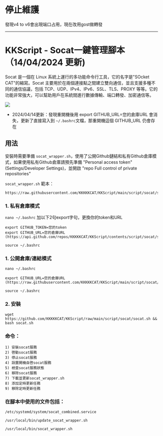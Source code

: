 # 停止維護 
發現v4 to v6會出現端口占用，現在改用gost做轉發

---
# KKScript - Socat一鍵管理腳本 （14/04/2024 更新)

Socat 是一個在 Linux 系統上運行的多功能命令行工具，它的名字是"SOcket CAT"的縮寫。Socat 主要用於在兩個連接點之間建立雙向通信，並且支援多種不同的通信協議，包括 TCP、UDP、IPv4、IPv6、SSL、TLS、PROXY 等等。它的功能非常強大，可以幫助用戶在系統間進行數據傳輸、端口轉發、加密通信等。

![](https://raw.githubusercontent.com/KKKKKCAT/KKScript/main/script/socat/socat1.jpg)

- 2024/04/14更新：發現重開機後用 export GITHUB_URL=您的倉庫URL 會消失，更新了直接寫入到 ```~/.bashrc```文檔，那重開機這個 GITHUB_URL 仍會存在

## 用法

安裝時需要準備 ```socat_wrapper.sh```，使用了公開Github鏈結和私有Github倉庫模式，如果使用私有Github倉庫請預先準備 "Personal access token" (Settings/Developer Settings)，並開啟 "repo Full control of private repositories"

```socat_wrapper.sh``` 範本：
```
https://raw.githubusercontent.com/KKKKKCAT/KKScript/main/script/socat/socat_wrapper.sh
```

### 1. 私有倉庫模式
```nano ~/.bashrc``` 加以下2句export字句，更換你的token和URL

```
export GITHUB_TOKEN=您的token
export GITHUB_URL=您的倉庫URL (https://api.github.com/repos/KKKKKCAT/KKScript/contents/script/socat/socat_wrapper.sh)
```

```
source ~/.bashrc
```

### 1. 公開倉庫/連結模式
```nano ~/.bashrc```
```
export GITHUB_URL=您的倉庫URL (https://raw.githubusercontent.com/KKKKKCAT/KKScript/main/script/socat/socat_wrapper.sh)
```
```
source ~/.bashrc
```

### 2. 安裝
```
wget https://github.com/KKKKKCAT/KKScript/raw/main/script/socat/socat.sh && bash socat.sh
```

### 命令：
```
1) 安裝socat服務
2) 啓動socat服務
3) 停止socat服務
4) 設置開機自啓socat服務
5) 檢查socat服務狀態
6) 移除socat服務
7) 下載並更新socat_wrapper.sh
8) 添加定時更新任務
9) 移除定時更新任務
```

### 在腳本中使用的文件包括：
```
/etc/systemd/system/socat_combined.service

/usr/local/bin/update_socat_wrapper.sh

/usr/local/bin/socat_wrapper.sh
```

